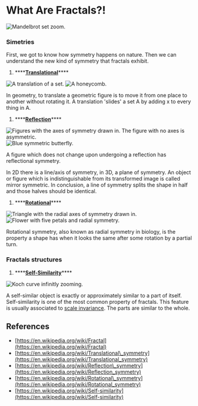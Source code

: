 # What Are Fractals?!

![Mandelbrot set zoom.](../.gitbook/assets/Mandelbrot_sequence_new.gif)

### Simetries

First, we got to know how symmetry happens on nature. Then we can understand the new kind of symmetry that fractals exhibit.

1. \*\*\*\*[**Translational**](https://en.wikipedia.org/wiki/Translational_symmetry)\*\*\*\*

 ![A translation of a set.](../.gitbook/assets/Translation_of_a_set.svg) ![A honeycomb.](../.gitbook/assets/2268587409_45b9f80b0e_c.jpg)

In geometry, to translate a geometric figure is to move it from one place to another without rotating it. A translation 'slides' a set A by adding x to every thing in A.

1. \*\*\*\*[**Reflection**](https://en.wikipedia.org/wiki/Reflection_symmetry)\*\*\*\*

 ![Figures with the axes of symmetry drawn in. The figure with no axes is asymmetric.](../.gitbook/assets/Symmetry.png) ![Blue symmetric butterfly.](../.gitbook/assets/Blue_morpho_butterfly.jpg)

A figure which does not change upon undergoing a reflection has reflectional symmetry.

In 2D there is a line/axis of symmetry, in 3D, a plane of symmetry. An object or figure which is indistinguishable from its transformed image is called mirror symmetric. In conclusion, a line of symmetry splits the shape in half and those halves should be identical.

1. \*\*\*\*[**Rotational**](https://en.wikipedia.org/wiki/Rotational_symmetry)\*\*\*\*

 ![Triangle with the radial axes of symmetry drawn in.](../.gitbook/assets/Group_action_on_equilateral_triangle.svg) ![Flower with five petals and radial symmetry.](../.gitbook/assets/piqsels.com-id-smdgp.jpg)

Rotational symmetry, also known as radial symmetry in biology, is the property a shape has when it looks the same after some rotation by a partial turn.

### Fractals structures

1. \*\*\*\*[**Self-Similarity**](https://en.wikipedia.org/wiki/Self-similarity)\*\*\*\*

![Koch curve infinitly zooming.](../.gitbook/assets/KochSnowGif16_800x500_2.gif)

A self-similar object is exactly or approximately similar to a part of itself. Self-similarity is one of the most common property of fractals. This feature is usually associated to [scale invariance](https://en.wikipedia.org/wiki/Scale_invariance). The parts are similar to the whole.

## References

* [https://en.wikipedia.org/wiki/Fractal](https://en.wikipedia.org/wiki/Fractal)
* [https://en.wikipedia.org/wiki/Translational\_symmetry](https://en.wikipedia.org/wiki/Translational_symmetry)
* [https://en.wikipedia.org/wiki/Reflection\_symmetry](https://en.wikipedia.org/wiki/Reflection_symmetry)
* [https://en.wikipedia.org/wiki/Rotational\_symmetry](https://en.wikipedia.org/wiki/Rotational_symmetry)
* [https://en.wikipedia.org/wiki/Self-similarity](https://en.wikipedia.org/wiki/Self-similarity)

